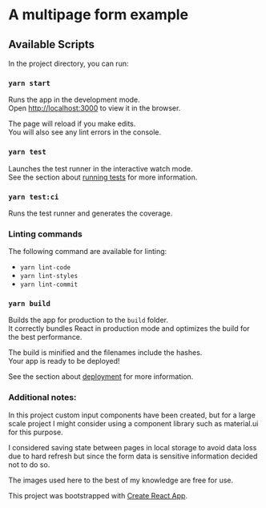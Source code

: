 # A multipage form example


## Available Scripts

In the project directory, you can run:

### `yarn start`

Runs the app in the development mode.\
Open [http://localhost:3000](http://localhost:3000) to view it in the browser.

The page will reload if you make edits.\
You will also see any lint errors in the console.

### `yarn test`

Launches the test runner in the interactive watch mode.\
See the section about [running tests](https://facebook.github.io/create-react-app/docs/running-tests) for more information.

### `yarn test:ci`
Runs the test runner and generates the coverage.

### Linting commands
The following command are available for linting:
- `yarn lint-code`
- `yarn lint-styles`
- `yarn lint-commit`

### `yarn build`

Builds the app for production to the `build` folder.\
It correctly bundles React in production mode and optimizes the build for the best performance.

The build is minified and the filenames include the hashes.\
Your app is ready to be deployed!

See the section about [deployment](https://facebook.github.io/create-react-app/docs/deployment) for more information.

### Additional notes:

In this project custom input components have been created, but for a large scale project I might consider using a component library such as material.ui for this purpose.

I considered saving state between pages in local storage to avoid data loss due to hard refresh but since the form data is sensitive information decided not to do so.

The images used here to the best of my knowledge are free for use.

This project was bootstrapped with [Create React App](https://github.com/facebook/create-react-app).
